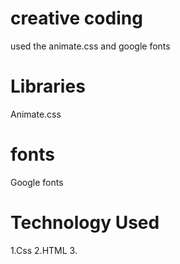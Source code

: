 # creative coding
used the animate.css and google fonts 
# Libraries
Animate.css
#  fonts
Google fonts
# Technology Used
1.Css
2.HTML
3.
